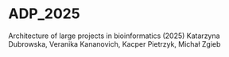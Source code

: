 # ADP_2025
Architecture of large projects in bioinformatics (2025)
Katarzyna Dubrowska, Veranika Kananovich, Kacper Pietrzyk, Michał Zgieb 